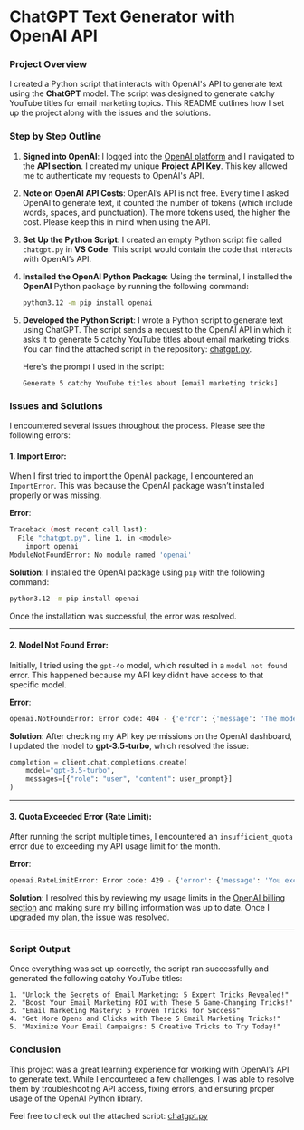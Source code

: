# ChatGPT Text Generator with OpenAI API

### Project Overview
I created a Python script that interacts with OpenAI's API to generate text using the **ChatGPT** model. The script was designed to generate catchy YouTube titles for email marketing topics. This README outlines how I set up the project along with the issues and the solutions.

### Step by Step Outline

1. **Signed into OpenAI**:
   I logged into the [OpenAI platform](https://platform.openai.com/) and I navigated to the **API section**. I created my unique **Project API Key**. This key allowed me to authenticate my requests to OpenAI's API.

2. **Note on OpenAI API Costs**:
   OpenAI’s API is not free. Every time I asked OpenAI to generate text, it counted the number of tokens (which include words, spaces, and punctuation). The more tokens used, the higher the cost. Please keep this in mind when using the API.

3. **Set Up the Python Script**:
   I created an empty Python script file called `chatgpt.py` in **VS Code**. This script would contain the code that interacts with OpenAI’s API.

4. **Installed the OpenAI Python Package**:
   Using the terminal, I installed the **OpenAI** Python package by running the following command:
   ```bash
   python3.12 -m pip install openai
   ```

5. **Developed the Python Script**:
   I wrote a Python script to generate text using ChatGPT. The script sends a request to the OpenAI API in which it asks it to generate 5 catchy YouTube titles about email marketing tricks. You can find the attached script in the repository: [chatgpt.py](./chatgpt.py).

   Here's the prompt I used in the script:
   ```
   Generate 5 catchy YouTube titles about [email marketing tricks]
   ```

### Issues and Solutions

I encountered several issues throughout the process. Please see the following errors:

#### **1. Import Error**:
When I first tried to import the OpenAI package, I encountered an `ImportError`. This was because the OpenAI package wasn’t installed properly or was missing.

**Error**:
```bash
Traceback (most recent call last):
  File "chatgpt.py", line 1, in <module>
    import openai
ModuleNotFoundError: No module named 'openai'
```

**Solution**:
I installed the OpenAI package using `pip` with the following command:
```bash
python3.12 -m pip install openai
```
Once the installation was successful, the error was resolved.

---

#### **2. Model Not Found Error**:
Initially, I tried using the `gpt-4o` model, which resulted in a `model not found` error. This happened because my API key didn’t have access to that specific model.

**Error**:
```bash
openai.NotFoundError: Error code: 404 - {'error': {'message': 'The model `gpt-4o` does not exist or you do not have access to it.'}}
```

**Solution**:
After checking my API key permissions on the OpenAI dashboard, I updated the model to **gpt-3.5-turbo**, which resolved the issue:
```python
completion = client.chat.completions.create(
    model="gpt-3.5-turbo",
    messages=[{"role": "user", "content": user_prompt}]
)
```

---

#### **3. Quota Exceeded Error (Rate Limit)**:
After running the script multiple times, I encountered an `insufficient_quota` error due to exceeding my API usage limit for the month.

**Error**:
```bash
openai.RateLimitError: Error code: 429 - {'error': {'message': 'You exceeded your current quota, please check your plan and billing details.'}}
```

**Solution**:
I resolved this by reviewing my usage limits in the [OpenAI billing section](https://platform.openai.com/account/usage) and making sure my billing information was up to date. Once I upgraded my plan, the issue was resolved.

---

### Script Output

Once everything was set up correctly, the script ran successfully and generated the following catchy YouTube titles:

```
1. "Unlock the Secrets of Email Marketing: 5 Expert Tricks Revealed!"
2. "Boost Your Email Marketing ROI with These 5 Game-Changing Tricks!"
3. "Email Marketing Mastery: 5 Proven Tricks for Success"
4. "Get More Opens and Clicks with These 5 Email Marketing Tricks!"
5. "Maximize Your Email Campaigns: 5 Creative Tricks to Try Today!"
```

### Conclusion
This project was a great learning experience for working with OpenAI’s API to generate text. While I encountered a few challenges, I was able to resolve them by troubleshooting API access, fixing errors, and ensuring proper usage of the OpenAI Python library.

Feel free to check out the attached script: [chatgpt.py](./chatgpt.py)


